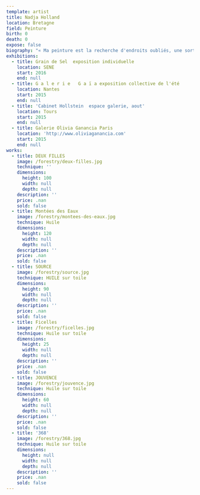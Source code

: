 ```yaml
---
template: artist
title: Nadja Holland
location: Bretagne
field: Peinture
birth: 0
death: 0
expose: false
biography: "« Ma peinture est la recherche d'endroits oubliés, une sorte de mémoire émotionnelle où une couleur raconte une histoire, où une forme réveille un souvenir. Dans mon travail actuel, les silhouettes, connues ou inconnues, jouent un rôle important. Elles racontent une histoire. La forme, le corps sans détail superflu estompe l'espace, le connu et l'inconnu pour le spectateur. Dans ce théâtre d'ombre, une histoire universelle se raconte. »\n Ma peinture parle des fragments, des superpositions, des effacements.C’est comme des couches de terre, placé l’une sur l’autre.\nC’est ce crée ma réalité. Des superpositions….\n Nous sommes des êtres avec une histoire. Mais cette histoire n’est pas la même aujourd’hui, comme hier...\n\nEXPOSITIONS\n\n2016\t\tLes journées européennes des métiers d’art \n2016                Grain de Sel,  56 Séné, exposition individuelle, peinture\n2015                Juillet – septembre Galerie Olivia Ganancia PARIS, exposition collective, peinture\n2015                Juillet Galerie Gaïa NANTES, exposition collective, peinture\n2015\t\tLes journées européennes des métiers d’art \n2015\t\t «\_Transition\_» galerie Arts Pluriels devient galerie Gaïa, Nantes, mars 2015, peintures\n2014\t\tCabinet Hollstein TOURS, espace galerie, juillet/aout, peinture\n2014\t\t28 mai au 1 juin Puls’Art  LE MANS, Salon de peinture contemporaine\n2014 \t\tLes journées européennes des métiers d’art \n2013\t\tMoulin de Pen Castel, ARZON peintures\n2011\t\tJournée des peintres, le Gorvello\n2010\t\tBoîte à Modeler de Gaël Gicquiaud, expo peinture \n2008\t\tSalon de peintures à Lorient\n2007\t\tSalon de peinture dans le Palais des Arts, Vannes\n\t\t        Exposition   La Clinique du Golfe \n2005\t\tGalerie L’oiseau rare - Vannes, Peintures\n2002\t\tL´Espace Châteauneuf, Tours\n\n2000\t\tTrace to the past“ - Museum Kirsten Kjaers – Symposium au Danemark, Sculpture \n1999\t\tGalerie Tersaeus - Stockholm, Suède - Peintures\n1998\t\tMusée de Kirsten Kjaers au Danemark - Peintures\n1994\t\tGalerie Rose, Hambourg \n\nRESIDENCES :\n\n2014 \t\tRésidence d’artistes, ATELIERS DE LA MORINERIE, Saint Pierre de Corps, TOURS \n2004\t\tRésidence d’artistes ARTRES, Israël\n1999\t\tSummer academy HAW Hambourg, Avid Petterson peintre de Bergen, Norvège \n1999\t\tRésidence et expo Musée de Kirsten Kjaers - Danemark \n1993\t\t3 mois en Israël\_: rencontre Yakov Dorchin, Sculpteur et peintre\n1988\t\tRésidence chez Ake W. Andersson peintre Mora Kvarn, Suède\n\n\nETUDES\n\n1990-1995\tÉcole Arts appliqués Hambourg, BAC +4 Allemagne\n1994-1995\tEcole des Beaux Arts Stockholm, Suède \n2015 2016 2017 Enseignante dessin à l’ESMA école supérieur des arts appliques NANTES\n\nFrançais, allemand, anglais et suédois\n\nCollections privées en Allemagne, Suède, Etats Unies, Israël et France"
exhibitions:
  - title: Grain de Sel  exposition individuelle
    location: SENE
    start: 2016
    end: null
  - title: G a l e r i e   G a ï a exposition collective de l'été
    location: Nantes
    start: 2015
    end: null
  - title: 'Cabinet Hollstein  espace galerie, aout'
    location: Tours
    start: 2015
    end: null
  - title: Galerie Olivia Ganancia Paris
    location: 'http://www.oliviaganancia.com'
    start: 2015
    end: null
works:
  - title: DEUX FILLES
    image: /forestry/deux-filles.jpg
    technique: ''
    dimensions:
      height: 100
      width: null
      depth: null
    description: ''
    price: .nan
    sold: false
  - title: Montées des Eaux
    image: /forestry/montees-des-eaux.jpg
    technique: Huile
    dimensions:
      height: 120
      width: null
      depth: null
    description: ''
    price: .nan
    sold: false
  - title: SOURCE
    image: /forestry/source.jpg
    technique: HUILE sur toile
    dimensions:
      height: 90
      width: null
      depth: null
    description: ''
    price: .nan
    sold: false
  - title: Ficelles
    image: /forestry/ficelles.jpg
    technique: Huile sur toile
    dimensions:
      height: 25
      width: null
      depth: null
    description: ''
    price: .nan
    sold: false
  - title: JOUVENCE
    image: /forestry/jouvence.jpg
    technique: Huile sur toile
    dimensions:
      height: 60
      width: null
      depth: null
    description: ''
    price: .nan
    sold: false
  - title: '368'
    image: /forestry/368.jpg
    technique: Huile sur toile
    dimensions:
      height: null
      width: null
      depth: null
    description: ''
    price: .nan
    sold: false
---
```


